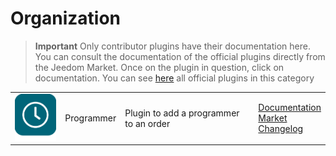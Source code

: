 
# Organization


>**Important**
>Only contributor plugins have their documentation here. You can consult the documentation of the official plugins directly from the Jeedom Market. Once on the plugin in question, click on documentation.
>You can see [here](https://market.jeedom.com/index.php?v=d&p=market&type=plugin&categorie=organization) all official plugins in this category


| | | | |
|--- | --- | --- | ---|
|<img src="programmateur/programmateur_icon.png" class="pluginLogo" width="100" />|Programmer|Plugin to add a programmer to an order|[Documentation](https://caelion.github.io/jeedom-plugins-documentation/Programmer/en_US/)<br/>[Market](https://market.jeedom.com/index.php?v=d&p=market_display&id=3942)<br/>[Changelog](https://caelion.github.io/jeedom-plugins-documentation/Programmer/en_US/changelog)|
